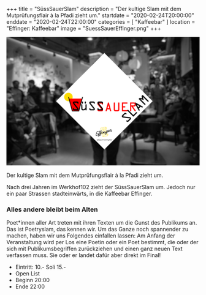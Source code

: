 +++
title = "SüssSauerSlam"
description = "Der kultige Slam mit dem Mutprüfungsflair à la Pfadi zieht um."
startdate = "2020-02-24T20:00:00"
enddate = "2020-02-24T22:00:00"
categories = [ "Kaffeebar" ]
location = "Effinger: Kaffeebar"
image = "SuessSauerEffinger.png"
+++

![SüssSauerSlam im Effinger](SuessSauerEffinger.png)

<div class="lead">
Der kultige Slam mit dem Mutprüfungsflair à la Pfadi zieht um.
</div>

Nach drei Jahren im Werkhof102 zieht der SüssSauerSlam um. Jedoch nur ein paar Strassen stadteinwärts, in die Kaffeebar Effinger.

### Alles andere bleibt beim Alten
Poet*innen aller Art treten mit ihren Texten um die Gunst des Publikums an. Das ist Poetryslam, das kennen wir. Um das Ganze noch spannender zu machen, haben wir uns Folgendes einfallen lassen: Am Anfang der Veranstaltung wird per Los eine Poetin oder ein Poet bestimmt, die oder der sich mit Publikumsbegriffen zurückziehen und einen ganz neuen Text verfassen muss. Sie oder er landet dafür aber direkt im Final!

* Eintritt: 10.- Soli 15.-
* Open List
* Beginn 20:00
* Ende 22:00
